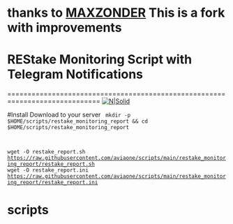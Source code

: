 thanks to [MAXZONDER](https://github.com/maxzonder/mzscripts/tree/main/restake_report)
This is a fork with improvements
=============================================================================
# REStake Monitoring Script with Telegram Notifications
=============================================================================
[![N|Solid](https://avatars.githubusercontent.com/u/105792641?v=4)](https://aviaone.com)

#Install
Download to your server
<code>
mkdir -p $HOME/scripts/restake_monitoring_report && cd $HOME/scripts/restake_monitoring_report

wget -O restake_report.sh https://raw.githubusercontent.com/aviaone/scripts/main/restake_monitoring_report/restake_report.sh
wget -O restake_report.ini https://raw.githubusercontent.com/aviaone/scripts/main/restake_monitoring_report/restake_report.ini
</code>

# scripts


